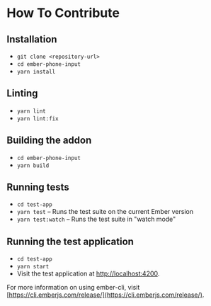 # How To Contribute

## Installation

* `git clone <repository-url>`
* `cd ember-phone-input`
* `yarn install`

## Linting

* `yarn lint`
* `yarn lint:fix`

## Building the addon

* `cd ember-phone-input`
* `yarn build`

## Running tests

* `cd test-app`
* `yarn test` – Runs the test suite on the current Ember version
* `yarn test:watch` – Runs the test suite in "watch mode"

## Running the test application

* `cd test-app`
* `yarn start`
* Visit the test application at [http://localhost:4200](http://localhost:4200).

For more information on using ember-cli, visit [https://cli.emberjs.com/release/](https://cli.emberjs.com/release/).
